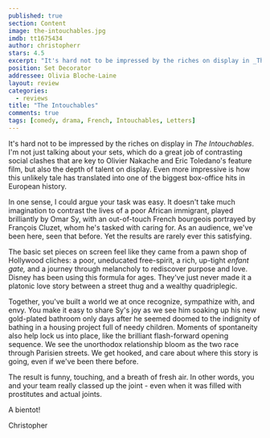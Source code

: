 ```yaml
---
published: true
section: Content
image: the-intouchables.jpg
imdb: tt1675434
author: christopherr 
stars: 4.5
excerpt: "It's hard not to be impressed by the riches on display in _The Intouchables_. I'm not just talking about your sets, which do a great job of contrasting social clashes that are key to Olivier Nakache and Eric Toledano's feature film, but also the depth of talent on display. Even more impressive is how this unlikely tale has translated into one of the biggest box-office hits in European history."
position: Set Decorator
addressee: Olivia Bloche-Laine
layout: review
categories:
  - reviews
title: "The Intouchables"
comments: true
tags: [comedy, drama, French, Intouchables, Letters]
---
```

It's hard not to be impressed by the riches on display in _The Intouchables_. I'm not just talking about your sets, which do a great job of contrasting social clashes that are key to Olivier Nakache and Eric Toledano's feature film, but also the depth of talent on display. Even more impressive is how this unlikely tale has translated into one of the biggest box-office hits in European history.

In one sense, I could argue your task was easy. It doesn't take much imagination to contrast the lives of a poor African immigrant, played brilliantly by Omar Sy, with an out-of-touch French bourgeois portrayed by François Cluzet, whom he's tasked with caring for. As an audience, we've been here, seen that before. Yet the results are rarely ever this satisfying.

The basic set pieces on screen feel like they came from a pawn shop of Hollywood cliches: a poor, uneducated free-spirit, a rich, up-tight _enfant gate,_ and a journey through melancholy to rediscover purpose and love. Disney has been using this formula for ages. They've just never made it a platonic love story between a street thug and a wealthy quadriplegic.

Together, you've built a world we at once recognize, sympathize with, and envy. You make it easy to share Sy's joy as we see him soaking up his new gold-plated bathroom only days after he seemed doomed to the indignity of bathing in a housing project full of needy children. Moments of spontaneity also help lock us into place, like the brilliant flash-forward opening sequence. We see the unorthodox relationship bloom as the two race through Parisien streets. We get hooked, and care about where this story is going, even if we've been there before.

The result is funny, touching, and a breath of fresh air. In other words, you and your team really classed up the joint - even when it was filled with prostitutes and actual joints.

A bientot!

Christopher
